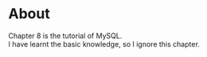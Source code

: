 # About

Chapter 8 is the tutorial of MySQL.<br/>
I have learnt the basic knowledge, so I ignore this chapter.<br/>
